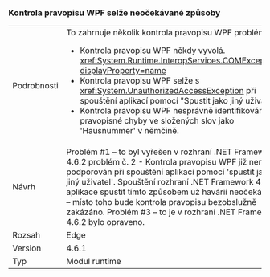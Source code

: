 ### <a name="wpf-spell-checking-fails-in-unexpected-ways"></a>Kontrola pravopisu WPF selže neočekávané způsoby

|   |   |
|---|---|
|Podrobnosti|To zahrnuje několik kontrola pravopisu WPF problémy:<ul><li>Kontrola pravopisu WPF někdy vyvolá. <xref:System.Runtime.InteropServices.COMException?displayProperty=name></li><li>Kontrola pravopisu WPF selže s <xref:System.UnauthorizedAccessException> při spouštění aplikací pomocí "Spustit jako jiný uživatel.</li><li>Kontrola pravopisu WPF nesprávně identifikován pravopisné chyby ve složených slov jako 'Hausnummer' v němčině.</li></ul>|
|Návrh|Problém #1 – to byl vyřešen v rozhraní .NET Framework 4.6.2 problém č. 2 - Kontrola pravopisu WPF již není podporován při spouštění aplikací pomocí 'spustit jako jiný uživatel'. Spouštění rozhraní .NET Framework 4.6.2, aplikace spustit tímto způsobem už havárií neočekávaně – místo toho bude kontrola pravopisu bezobslužně zakázáno. Problém #3 – to je v rozhraní .NET Framework 4.6.2 bylo opraveno.|
|Rozsah|Edge|
|Version|4.6.1|
|Typ|Modul runtime|

